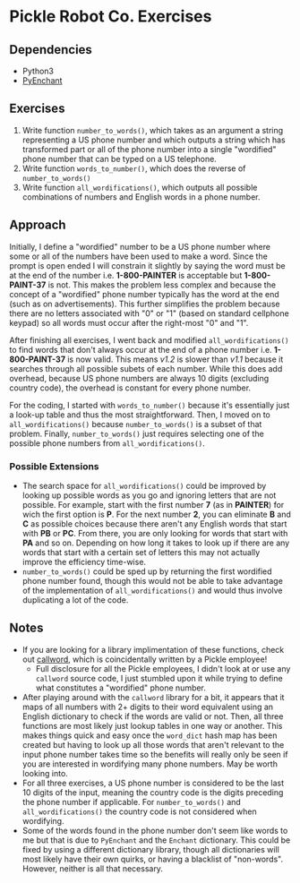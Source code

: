 # Pickle Robot Co. Exercises

## Dependencies
- Python3
- [PyEnchant](https://pypi.org/project/pyenchant/)

## Exercises
1. Write function `number_to_words()`, which takes as an argument a string representing a US phone number and which outputs a string which has transformed part or all of the phone number into a single "wordified" phone number that can be typed on a US telephone.
2. Write function `words_to_number()`, which does the reverse of `number_to_words()`
3. Write function `all_wordifications()`, which outputs all possible combinations of numbers and English words in a phone number.

## Approach
Initially, I define a "wordified" number to be a US phone number where some or all of the numbers have been used to make a word. Since the prompt is open ended I will constrain it slightly by saying the word must be at the end of the number i.e. **1-800-PAINTER** is acceptable but **1-800-PAINT-37** is not. This makes the problem less complex and because the concept of a "wordified" phone number typically has the word at the end (such as on advertisements). This further simplifies the problem because there are no letters associated with "0" or "1" (based on standard cellphone keypad) so all words must occur after the right-most "0" and "1".

After finishing all exercises, I went back and modified `all_wordifications()` to find words that don't always occur at the end of a phone number i.e. **1-800-PAINT-37** is now valid. This means *v1.2* is slower than *v1.1* because it searches through all possible subets of each number. While this does add overhead, because US phone numbers are always 10 digits (excluding country code), the overhead is constant for every phone number.

For the coding, I started with `words_to_number()` because it's essentially just a look-up table and thus the most straightforward. Then, I moved on to `all_wordifications()` because `number_to_words()` is a subset of that problem. Finally, `number_to_words()` just requires selecting one of the possible phone numbers from `all_wordifications()`.

### Possible Extensions

- The search space for `all_wordifications()` could be improved by looking up possible words as you go and ignoring letters that are not possible. For example, start with the first number **7** (as in **PAINTER**) for wich the first option is **P**. For the next number **2**, you can eliminate **B** and **C** as possible choices because there aren't any English words that start with **PB** or **PC**. From there, you are only looking for words that start with **PA** and so on. Depending on how long it takes to look up if there are any words that start with a certain set of letters this may not actually improve the efficiency time-wise.
- `number_to_words()` could be sped up by returning the first wordified phone number found, though this would not be able to take advantage of the implementation of `all_wordifications()` and would thus involve duplicating a lot of the code.

## Notes
- If you are looking for a library implimentation of these functions, check out [callword](https://pypi.org/project/callword/), which is coincidentally written by a Pickle employee!
  - Full disclosure for all the Pickle employees, I didn't look at or use any `callword` source code, I just stumbled upon it while trying to define what constitutes a "wordified" phone number.
- After playing around with the `callword` library for a bit, it appears that it maps of all numbers with 2+ digits to their word equivalent using an English dictionary to check if the words are valid or not. Then, all three functions are most likely just lookup tables in one way or another. This makes things quick and easy once the `word_dict` hash map has been created but having to look up all those words that aren't relevant to the input phone number takes time so the benefits will really only be seen if you are interested in wordifying many phone numbers. May be worth looking into.
- For all three exercises, a US phone number is considered to be the last 10 digits of the input, meaning the country code is the digits preceding the phone number if applicable. For `number_to_words()` and `all_wordifications()` the country code is not considered when wordifying.
- Some of the words found in the phone number don't seem like words to me but that is due to `PyEnchant` and the `Enchant` dictionary. This could be fixed by using a different dictionary library, though all dictionaries will most likely have their own quirks, or having a blacklist of "non-words". However, neither is all that necessary.